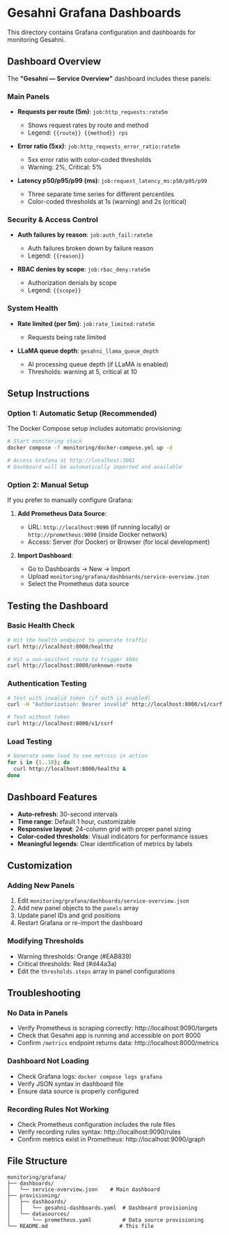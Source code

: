 # Gesahni Grafana Dashboards

This directory contains Grafana configuration and dashboards for monitoring Gesahni.

## Dashboard Overview

The **"Gesahni — Service Overview"** dashboard includes these panels:

### Main Panels
- **Requests per route (5m)**: `job:http_requests:rate5m`
  - Shows request rates by route and method
  - Legend: `{{route}} {{method}} rps`

- **Error ratio (5xx)**: `job:http_requests_error_ratio:rate5m`
  - 5xx error ratio with color-coded thresholds
  - Warning: 2%, Critical: 5%

- **Latency p50/p95/p99 (ms)**: `job:request_latency_ms:p50/p95/p99`
  - Three separate time series for different percentiles
  - Color-coded thresholds at 1s (warning) and 2s (critical)

### Security & Access Control
- **Auth failures by reason**: `job:auth_fail:rate5m`
  - Auth failures broken down by failure reason
  - Legend: `{{reason}}`

- **RBAC denies by scope**: `job:rbac_deny:rate5m`
  - Authorization denials by scope
  - Legend: `{{scope}}`

### System Health
- **Rate limited (per 5m)**: `job:rate_limited:rate5m`
  - Requests being rate limited

- **LLaMA queue depth**: `gesahni_llama_queue_depth`
  - AI processing queue depth (if LLaMA is enabled)
  - Thresholds: warning at 5, critical at 10

## Setup Instructions

### Option 1: Automatic Setup (Recommended)
The Docker Compose setup includes automatic provisioning:

```bash
# Start monitoring stack
docker compose -f monitoring/docker-compose.yml up -d

# Access Grafana at http://localhost:3001
# Dashboard will be automatically imported and available
```

### Option 2: Manual Setup
If you prefer to manually configure Grafana:

1. **Add Prometheus Data Source**:
   - URL: `http://localhost:9090` (if running locally) or `http://prometheus:9090` (inside Docker network)
   - Access: Server (for Docker) or Browser (for local development)

2. **Import Dashboard**:
   - Go to Dashboards → New → Import
   - Upload `monitoring/grafana/dashboards/service-overview.json`
   - Select the Prometheus data source

## Testing the Dashboard

### Basic Health Check
```bash
# Hit the health endpoint to generate traffic
curl http://localhost:8000/healthz

# Hit a non-existent route to trigger 404s
curl http://localhost:8000/unknown-route
```

### Authentication Testing
```bash
# Test with invalid token (if auth is enabled)
curl -H "Authorization: Bearer invalid" http://localhost:8000/v1/csrf

# Test without token
curl http://localhost:8000/v1/csrf
```

### Load Testing
```bash
# Generate some load to see metrics in action
for i in {1..10}; do
  curl http://localhost:8000/healthz &
done
```

## Dashboard Features

- **Auto-refresh**: 30-second intervals
- **Time range**: Default 1 hour, customizable
- **Responsive layout**: 24-column grid with proper panel sizing
- **Color-coded thresholds**: Visual indicators for performance issues
- **Meaningful legends**: Clear identification of metrics by labels

## Customization

### Adding New Panels
1. Edit `monitoring/grafana/dashboards/service-overview.json`
2. Add new panel objects to the `panels` array
3. Update panel IDs and grid positions
4. Restart Grafana or re-import the dashboard

### Modifying Thresholds
- Warning thresholds: Orange (#EAB839)
- Critical thresholds: Red (#d44a3a)
- Edit the `thresholds.steps` array in panel configurations

## Troubleshooting

### No Data in Panels
- Verify Prometheus is scraping correctly: http://localhost:9090/targets
- Check that Gesahni app is running and accessible on port 8000
- Confirm `/metrics` endpoint returns data: http://localhost:8000/metrics

### Dashboard Not Loading
- Check Grafana logs: `docker compose logs grafana`
- Verify JSON syntax in dashboard file
- Ensure data source is properly configured

### Recording Rules Not Working
- Check Prometheus configuration includes the rule files
- Verify recording rules syntax: http://localhost:9090/rules
- Confirm metrics exist in Prometheus: http://localhost:9090/graph

## File Structure

```
monitoring/grafana/
├── dashboards/
│   └── service-overview.json    # Main dashboard
├── provisioning/
│   ├── dashboards/
│   │   └── gesahni-dashboards.yaml  # Dashboard provisioning
│   └── datasources/
│       └── prometheus.yaml          # Data source provisioning
└── README.md                       # This file
```
